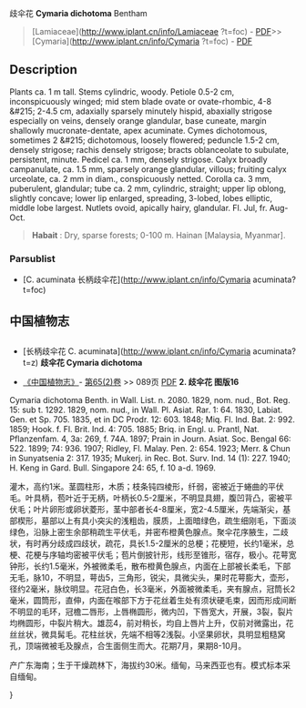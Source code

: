 歧伞花 **Cymaria dichotoma** Bentham

> [Lamiaceae](http://www.iplant.cn/info/Lamiaceae ?t=foc) - [PDF](http://iplant.cn/foc/pdf/Lamiaceae.pdf)>>[Cymaria](http://www.iplant.cn/info/Cymaria ?t=foc) - [PDF](http://www.iplant.cn/foc/pdf/Cymaria.pdf)

## Description

Plants ca. 1 m tall. Stems cylindric, woody. Petiole 0.5-2 cm, inconspicuously winged; mid stem blade ovate or ovate-rhombic, 4-8 &amp;#215; 2-4.5 cm, adaxially sparsely minutely hispid, abaxially strigose especially on veins, densely orange glandular, base cuneate, margin shallowly mucronate-dentate, apex acuminate. Cymes dichotomous, sometimes 2 &amp;#215; dichotomous, loosely flowered; peduncle 1.5-2 cm, densely strigose; rachis densely strigose; bracts oblanceolate to subulate, persistent, minute. Pedicel ca. 1 mm, densely strigose. Calyx broadly campanulate, ca. 1.5 mm, sparsely orange glandular, villous; fruiting calyx urceolate, ca. 2 mm in diam., conspicuously netted. Corolla ca. 3 mm, puberulent, glandular; tube ca. 2 mm, cylindric, straight; upper lip oblong, slightly concave; lower lip enlarged, spreading, 3-lobed, lobes elliptic, middle lobe largest. Nutlets ovoid, apically hairy, glandular. Fl. Jul, fr. Aug-Oct.
> **Habait** : 
> Dry, sparse forests; 0-100 m. Hainan [Malaysia, Myanmar].

### Parsublist

* [C.  acuminata  长柄歧伞花](http://www.iplant.cn/info/Cymaria acuminata?t=foc)

## 中国植物志
## 
* [长柄歧伞花  C.  acuminata](http://www.iplant.cn/info/Cymaria acuminata?t=z)
**歧伞花 Cymaria dichotoma**

* [《中国植物志》](http://www.iplant.cn/frps)- [第65(2)卷](http://www.iplant.cn/frps/vol/65(2)) >> 089页 [PDF](http://www.iplant.cn/frps/pdf/65(2)/089.PDF)
**2. 歧伞花 图版16**

Cymaria dichotoma Benth. in Wall. List. n. 2080. 1829, nom. nud., Bot. Reg. 15: sub t. 1292. 1829, nom. nud., in Wall. Pl. Asiat. Rar. 1: 64. 1830, Labiat. Gen. et Sp. 705. 1835, et in DC Prodr. 12: 603. 1848; Miq. Fl. Ind. Bat. 2: 992. 1859; Hook. f. Fl. Brit. Ind. 4: 705. 1885; Briq. in Engl. u. Prantl, Nat. Pflanzenfam. 4, 3a: 269, f. 74A. 1897; Prain in Journ. Asiat. Soc. Bengal 66: 522. 1899; 74: 936. 1907; Ridley, Fl. Malay. Pen. 2: 654. 1923; Merr. & Chun in Sunyatsenia 2: 317. 1935; Mukerj. in Rec. Bot. Surv. Ind. 14 (1): 227. 1940; H. Keng in Gard. Bull. Singapore 24: 65, f. 10 a-d. 1969.

灌木，高约1米。茎圆柱形，木质；枝条钝四棱形，纤弱，密被近于蜷曲的平伏毛。叶具柄，苞叶近于无柄，叶柄长0.5-2厘米，不明显具翅，腹凹背凸，密被平伏毛；叶片卵形或卵状菱形，茎中部者长4-8厘米，宽2-4.5厘米，先端渐尖，基部楔形，墓部以上有具小突尖的浅粗齿，膜质，上面暗绿色，疏生细刚毛，下面淡绿色，沿脉上密生余部稍疏生平伏毛，并密布橙黄色腺点。聚伞花序腋生，二歧状，有时再分歧成四歧状，疏花，具长1.5-2厘米的总梗；花梗短，长约1毫米，总梗、花梗与序轴均密被平伏毛；苞片倒披针形，线形至锥形，宿存，极小。花萼宽钟形，长约1.5毫米，外被微柔毛，散布橙黄色腺点，内面在上部被长柔毛，下部无毛，脉10，不明显，萼齿5，三角形，锐尖，具微尖头，果时花萼膨大，壶形，径约2毫米，脉纹明显。花冠白色，长3毫米，外面被微柔毛，夹有腺点，冠筒长2毫米，圆筒形，直伸，内面在喉部下方于花丝着生处有须状硬毛束，因而形成间断不明显的毛环，冠檐二唇形，上唇椭圆形，微内凹，下唇宽大，开展，3裂，裂片均椭圆形，中裂片稍大。雄蕊4，前对稍长，均自上唇片上升，仅前对微露出，花丝丝状，微具髯毛。花柱丝状，先端不相等2浅裂。小坚果卵状，具明显粗糙窝孔，顶端微被毛及腺点，合生面侧生而大。花期7月，果期8-10月。

产广东海南；生于干燥疏林下，海拔约30米。缅甸，马来西亚也有。模式标本采自缅甸。

}